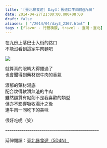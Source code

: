 ```yaml
---
title: '[臺北暴食遊] Day3：舊道口牛肉麵@九份'
date: 2014-04-27T21:00:00.000+08:00
draft: false
aliases: [ "/2014/04/day3_2367.html" ]
tags : [flavor - 行膳積腹, travel - 臺灣・臺北]
---
```


在九份上落巴士入街的路口  
不能沒看到這家牛肉麵吧  

![](/images/taipei3g.jpg)

就算真的眼睛大得錯過了  
也會聞得到藥材跟牛肉的香氣  
  
濃郁的藥材湯底  
配合炆得軟滑無渣的牛肉  
雖然麵質有點削不是我喜歡的類型  
但亦不影響吸收湯汁之後  
連牛肉一同吃下的美味  
  
很好吃呢（笑）  
  
\-----------------------------------------------  
  
延伸閱讀：[臺北暴食遊（5D4N）](https://hidie.net/taipei5d4n/)
